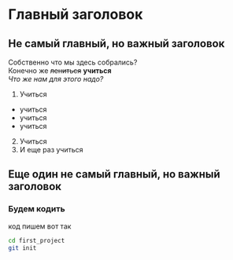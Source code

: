 # Главный заголовок

## Не самый главный, но важный заголовок

Собственно что мы здесь собрались?  
Конечно же ~~лениться~~ **учиться**<br>
*Что же нам для этого надо?*<br>
1. Учиться
- учиться
- учиться
- учиться
2. Учиться
3. И еще раз учиться

## Еще один не самый главный, но важный заголовок

### Будем кодить

код пишем вот так

``` bash
cd first_project
git init
```
